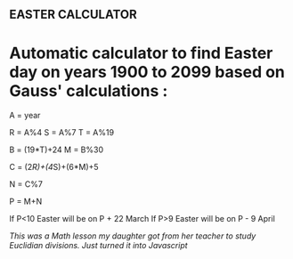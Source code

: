 ## EASTER CALCULATOR

# Automatic calculator to find Easter day on years 1900 to 2099 based on Gauss' calculations :

A = year

R = A%4
S = A%7
T = A%19

B = (19*T)+24
M = B%30

C = (2*R)+(4*S)+(6*M)+5

N = C%7

P = M+N

If P<10 Easter will be on P + 22 March
If P>9 Easter will be on P - 9 April

*This was a Math lesson my daughter got from her teacher to study Euclidian divisions. Just turned it into Javascript*